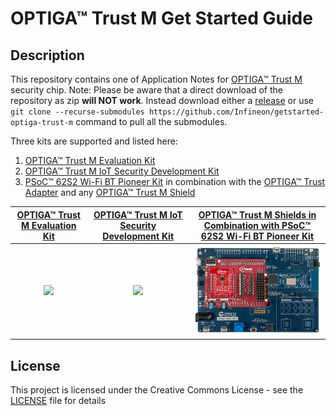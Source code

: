 # OPTIGA&trade; Trust M Get Started Guide

## Description

This repository contains one of Application Notes for [OPTIGA™ Trust M](https://github.com/Infineon/optiga-trust-m) security chip.
Note: Please be aware that a direct download of the repository as zip **will NOT work**. Instead download either a [release](https://github.com/Infineon/getstarted-optiga-trust-m/releases/download/v1.3/getstarted-optiga-trust-m.zip) or use `git clone --recurse-submodules https://github.com/Infineon/getstarted-optiga-trust-m` command to pull all the submodules. 

Three kits are supported and listed here:

1. [OPTIGA™ Trust M Evaluation Kit](https://www.infineon.com/cms/de/product/evaluation-boards/optiga-trust-m-eval-kit/)
2. [OPTIGA™ Trust M IoT Security Development Kit](https://www.infineon.com/cms/en/product/evaluation-boards/optiga-trust-m-iot-kit/)
3. [PSoC&trade; 62S2 Wi-Fi BT Pioneer Kit](https://www.infineon.com/cms/en/product/evaluation-boards/cy8ckit-062s2-43012/) in combination with the [OPTIGA&trade; Trust Adapter](https://www.infineon.com/cms/en/product/evaluation-boards/optiga-trust-adapter/) and any [OPTIGA&trade; Trust M Shield](https://www.infineon.com/cms/en/product/security-smart-card-solutions/optiga-embedded-security-solutions/optiga-trust/optiga-trust-m-sls32aia/)

|                                                  [OPTIGA&trade; Trust M Evaluation Kit](xmc4800_evaluation_kit/README.md)                                                   |                                          [OPTIGA&trade; Trust M IoT Security Development Kit](psoc62_secure_development_kit/README.md)                                           | [OPTIGA&trade; Trust M Shields in Combination with PSoC&trade; 62S2 Wi-Fi BT Pioneer Kit](psoc62_cy8ckit_mikrobus/README.md) |
| :-------------------------------------------------------------------------------------------------------------------------------------------------------------------------: | :------------------------------------------------------------------------------------------------------------------------------------------------------------------------------: | :-------------------------------------------------------------------------------------------------------: |
| <a href="xmc4800_evaluation_kit/README.md"><img src="https://github.com/Infineon/Assets/raw/master/Pictures/OPTIGA_Trust_M_Eval_Kit%2002.jpg" width="400"></a> | <a href="psoc62_secure_development_kit/README.md"><img src="https://github.com/Infineon/Assets/raw/master/Pictures/optiga_trust_iot_secdevkit.png" width="400"></a> |  <a href="psoc62_cy8ckit_mikrobus/README.md"><img src="assets/images/psoc62_matter_kit.png" width="400"></a>

## License
This project is licensed under the Creative Commons License - see the [LICENSE](LICENSE) file for details
